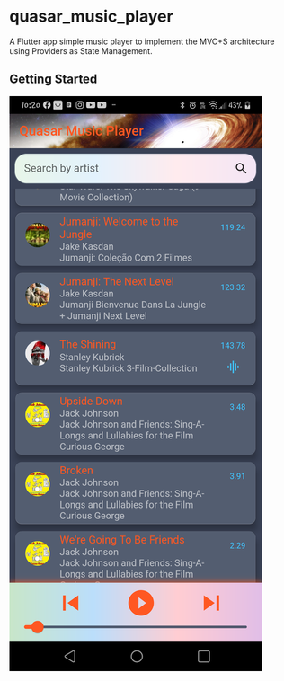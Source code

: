 # quasar_music_player

A Flutter app simple music player to implement the MVC+S architecture using Providers as State Management.

## Getting Started

![LogIn](https://github.com/hassan1709/snapshots/blob/main/Screenshot_20210527-102057.png)
